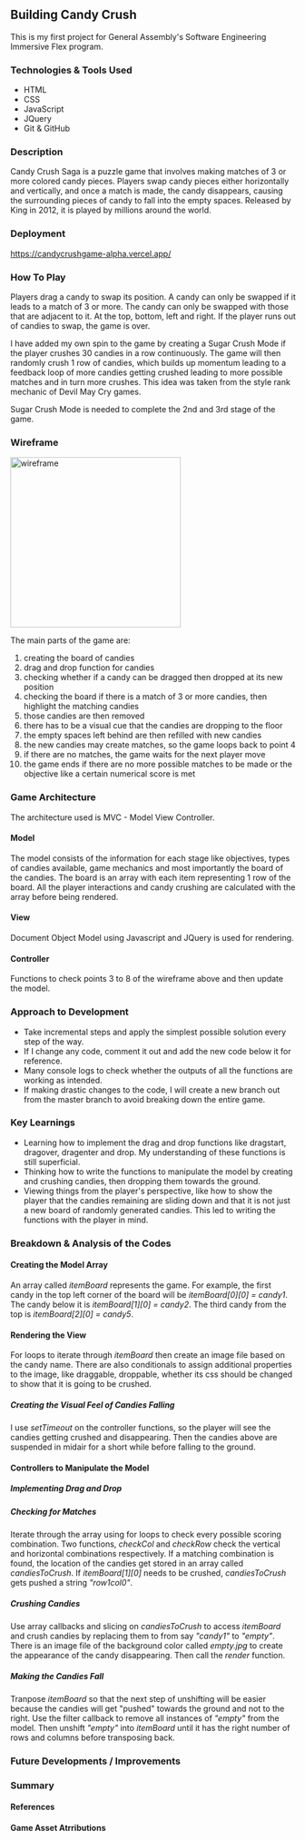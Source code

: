 ## Building Candy Crush
This is my first project for General Assembly's Software Engineering Immersive Flex program.

### Technologies & Tools Used
- HTML
- CSS
- JavaScript
- JQuery
- Git & GitHub

### Description
Candy Crush Saga is a puzzle game that involves making matches of 3 or more colored candy pieces. 
Players swap candy pieces either horizontally and vertically, and once a match is made, the candy disappears, 
causing the surrounding pieces of candy to fall into the empty spaces. Released by King in 2012, it is played by millions around the world.

### Deployment
https://candycrushgame-alpha.vercel.app/

### How To Play
Players drag a candy to swap its position. A candy can only be swapped if it leads to a match of 3 or more.
The candy can only be swapped with those that are adjacent to it. At the top, bottom, left and right.
If the player runs out of candies to swap, the game is over.

I have added my own spin to the game by creating a Sugar Crush Mode if the player crushes 
30 candies in a row continuously. The game will then randomly crush 1 row of candies, which builds up momentum leading to a feedback loop of more candies getting crushed leading to more possible matches and in turn more crushes. This idea was taken from the style rank mechanic of Devil May Cry games.

Sugar Crush Mode is needed to complete the 2nd and 3rd stage of the game.

### Wireframe
<!-- ![wireframe](/wireframe.jpg) -->
<img src="./wireframe.jpg" alt="wireframe" width="300">

The main parts of the game are:
1. creating the board of candies
2. drag and drop function for candies
3. checking whether if a candy can be dragged then dropped at its new position
4. checking the board if there is a match of 3 or more candies, then highlight the matching candies
5. those candies are then removed
6. there has to be a visual cue that the candies are dropping to the floor
7. the empty spaces left behind are then refilled with new candies
8. the new candies may create matches, so the game loops back to point 4
9. if there are no matches, the game waits for the next player move
10. the game ends if there are no more possible matches to be made or the objective like a certain numerical score is met

### Game Architecture
The architecture used is MVC - Model View Controller.

#### Model
The model consists of the information for each stage like objectives, types of candies available, game mechanics and most importantly the board of the candies. The board is an array with each item representing 1 row of the board. All the player interactions and candy crushing are calculated with the array before being rendered.

#### View
Document Object Model using Javascript and JQuery is used for rendering.

#### Controller
Functions to check points 3 to 8 of the wireframe above and then update the model.

### Approach to Development
- Take incremental steps and apply the simplest possible solution every step of the way.
- If I change any code, comment it out and add the new code below it for reference.
- Many console logs to check whether the outputs of all the functions are working as intended.
- If making drastic changes to the code, I will create a new branch out from the master branch to avoid breaking down the entire game.

### Key Learnings
- Learning how to implement the drag and drop functions like dragstart, dragover, dragenter and drop. My understanding of these functions is still superficial.
- Thinking how to write the functions to manipulate the model by creating and crushing candies, then dropping them towards the ground.
- Viewing things from the player's perspective, like how to show the player that the candies remaining are sliding down and that it is not just a new board of randomly generated candies. This led to writing the functions with the player in mind.

### Breakdown & Analysis of the Codes
#### Creating the Model Array
An array called *itemBoard* represents the game. For example, the first candy in the top left corner of the board will be *itemBoard[0][0] = candy1*. The candy below it is *itemBoard[1][0] = candy2*. The third candy from the top is *itemBoard[2][0] = candy5*.

#### Rendering the View
For loops to iterate through *itemBoard* then create an image file based on the candy name. There are also conditionals to assign additional properties to the image, like draggable, droppable, whether its css should be changed to show that it is going to be crushed.
##### Creating the Visual Feel of Candies Falling
I use *setTimeout* on the controller functions, so the player will see the candies getting crushed and disappearing. Then the candies above are suspended in midair for a short while before falling to the ground.

#### Controllers to Manipulate the Model 
##### Implementing Drag and Drop

##### Checking for Matches
Iterate through the array using for loops to check every possible scoring combination. Two functions, *checkCol* and *checkRow* check the vertical and horizontal combinations respectively. If a matching combination is found, the location of the candies get stored in an array called *candiesToCrush*. If *itemBoard[1][0]* needs to be crushed, *candiesToCrush* gets pushed a string *"row1col0"*.
##### Crushing Candies
Use array callbacks and slicing on *candiesToCrush* to access *itemBoard* and crush candies by replacing them to from say *"candy1"* to *"empty"*. There is an image file of the background color called *empty.jpg* to create the appearance of the candy disappearing. Then call the *render* function.
##### Making the Candies Fall
Tranpose *itemBoard* so that the next step of unshifting will be easier because the candies will get "pushed" towards the ground and not to the right. Use the filter callback to remove all instances of *"empty"* from the model. Then unshift *"empty"* into *itemBoard* until it has the right number of rows and columns before transposing back.


### Future Developments / Improvements

### Summary

#### References

#### Game Asset Atrributions

